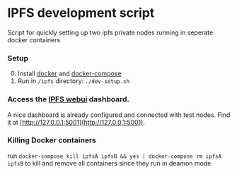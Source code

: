 # IPFS development script

Script for quickly setting up two ipfs private nodes running in seperate docker containers

### Setup

0. Install [docker](https://docs.docker.com/engine/installation/) and [docker-compose](https://docs.docker.com/compose/install/)
1. Run in `/ipfs` directory: `./dev-setup.sh`

### Access the [IPFS webui](https://github.com/ipfs-shipyard/ipfs-webui) dashboard.
A nice dashboard is already configured and connected with test nodes.
Find it at [http://127.0.0.1:5001](http://127.0.0.1:5001).

### Killing Docker containers
run `docker-compose kill ipfsA ipfsB && yes | docker-compose rm ipfsA ipfsB` to kill and remove all containers since they run in deamon mode